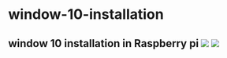 # window-10-installation


## window 10 installation in Raspberry pi [![](https://img.shields.io/github/license/sourcerer-io/hall-of-fame.svg?colorB=ff0000)](https://github.com/noorkhokhar99/FaceDetection/blob/master/LICENSE.txt)  ![](https://img.shields.io/badge/Noor-khokhar-brightgreen.svg?colorB=ff0000)


